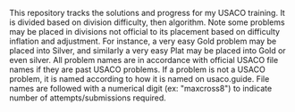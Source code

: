 This repository tracks the solutions and progress for my USACO training. It is divided based on division difficulty, then algorithm. Note some problems may be placed in divisions
not official to its placement based on difficulty inflation and adjustment. For instance, a very easy Gold problem may be placed into Silver, and similarly a very easy Plat may be
placed into Gold or even silver.
All problem names are in accordance with official USACO file names if they are past USACO problems. If a problem is not a USACO problem, it is named according
to how it is named on usaco.guide. File names are followed with a numerical digit (ex: "maxcross8") to indicate number of attempts/submissions required.
